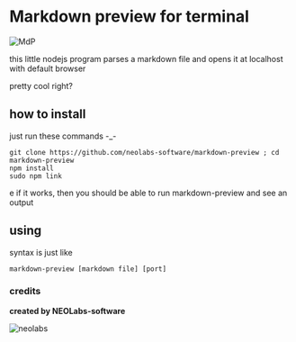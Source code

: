 # Markdown preview for terminal

![MdP](https://github.com/NEOLabs-software/markdown-preview/assets/101670923/890ee95c-c2aa-444b-931c-51e905186244)

this little nodejs program parses a markdown file and opens it at localhost with default browser

pretty cool right?


## how to install

just run these commands -_-

```
git clone https://github.com/neolabs-software/markdown-preview ; cd markdown-preview
npm install
sudo npm link
```
e
if it works, then you should be able to run markdown-preview and see an output

## using

syntax is just like

```
markdown-preview [markdown file] [port]
```

 ### credits

**created by NEOLabs-software**

![neolabs](https://github.com/NEOLabs-software/example-form-html/assets/101670923/7acb51d9-c48f-470a-9473-981358fb4865)


